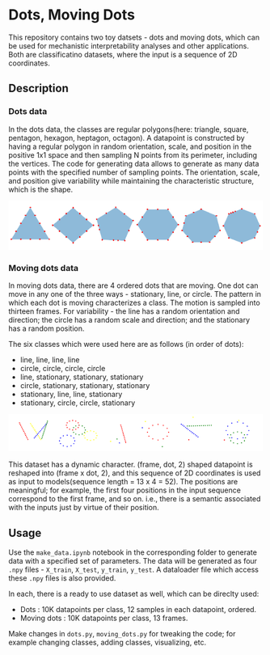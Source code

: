 # Dots, Moving Dots
This repository contains two toy datsets - dots and moving dots, which can be used for mechanistic interpretability analyses and other applications. Both are classificatino datasets, where the input is a sequence of 2D coordinates.

## Description

### Dots data
In the dots data, the classes are regular polygons(here: triangle, square, pentagon, hexagon, heptagon, octagon). A datapoint is constructed by having a regular polygon in random orientation, scale, and position in the positive 1x1 space and then sampling N points from its perimeter, including the vertices. 
The code for generating data allows to generate as many data points with the specified number of sampling points. 
The orientation, scale, and position give variability while maintaining the characteristic structure, which is the shape. 

![Dots](images/dots.png)

### Moving dots data
In moving dots data, there are 4 ordered dots that are moving. One dot can move in any one of the three ways - stationary, line, or circle. The pattern in which each dot is moving characterizes a class. The motion is sampled into thirteen frames. For variability - the line has a random orientation and direction; the circle has a random scale and direction; and the stationary has a random position. 

The six classes which were used here are as follows (in order of dots):

- line, line, line, line
- circle, circle, circle, circle
- line, stationary, stationary, stationary
- circle, stationary, stationary, stationary
- stationary, line, line, stationary
- stationary, circle, circle, stationary

![Moving Dots](images/moving_dots.png)

This dataset has a dynamic character. (frame, dot, 2) shaped datapoint is reshaped into (frame x dot, 2), and this sequence of 2D coordinates is used as input to models(sequence length = 13 x 4 = 52). The positions are meaningful; for example, the first four positions in the input sequence correspond to the first frame, and so on. i.e., there is a semantic associated with the inputs just by virtue of their position.

## Usage

Use the `make_data.ipynb` notebook in the corresponding folder to generate data with a specified set of parameters. The data will be generated as four `.npy` files - `X_train`, `X_test`, `y_train`, `y_test`. A dataloader file which access these `.npy` files is also provided. 

In each, there is a ready to use dataset as well, which can be direclty used: 
- Dots : 10K datapoints per class, 12 samples in each datapoint, ordered.
- Moving dots : 10K datapoints per class, 13 frames.

Make changes in `dots.py`, `moving_dots.py` for tweaking the code; for example changing classes, adding classes, visualizing, etc. 
